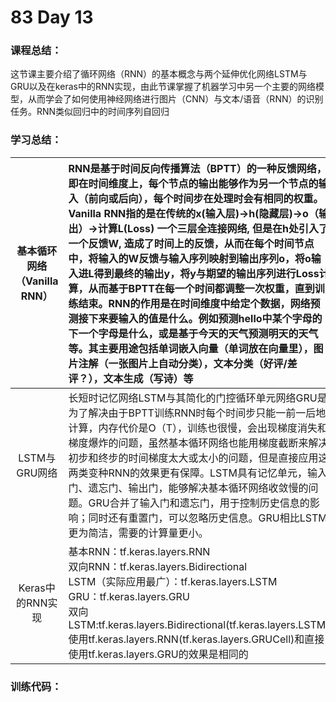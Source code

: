 # 83 Day 13
### 课程总结：
这节课主要介绍了循环网络（RNN）的基本概念与两个延伸优化网络LSTM与GRU以及在keras中的RNN实现，由此节课掌握了机器学习中另一个主要的网络模型，从而学会了如何使用神经网络进行图片（CNN）与文本/语音（RNN）的识别任务。RNN类似回归中的时间序列自回归
### 学习总结：

| 基本循环网络（Vanilla RNN） | RNN是基于时间反向传播算法（BPTT）的一种反馈网络，即在时间维度上，每个节点的输出能够作为另一个节点的输入（前向或后向），每个时间步在处理时会有相同的权重。Vanilla RNN指的是在传统的x(输入层)->h(隐藏层)->o（输出）->计算L(Loss) 一个三层全连接网络, 但是在h处引入了一个反馈W, 造成了时间上的反馈，从而在每个时间节点中，将输入的W反馈与输入序列映射到输出序列o，将o输入进L得到最终的输出y，将y与期望的输出序列进行Loss计算，从而基于BPTT在每一个时间都调整一次权重，直到训练结束。RNN的作用是在时间维度中给定个数据，网络预测接下来要输入的值是什么。例如预测hello中某个字母的下一个字母是什么，或是基于今天的天气预测明天的天气等。其主要用途包括单词嵌入向量（单词放在向量里），图片注解（一张图片上自动分类），文本分类（好评/差评？），文本生成（写诗）等 |
| :---------------: | :----------------------------------------------------------- |
| LSTM与GRU网络 | 长短时记忆网络LSTM与其简化的门控循环单元网络GRU是为了解决由于BPTT训练RNN时每个时间步只能一前一后地计算，内存代价是O（T），训练也很慢，会出现梯度消失和梯度爆炸的问题，虽然基本循环网络也能用梯度截断来解决初步和终步的时间梯度太大或太小的问题，但是直接应用这两类变种RNN的效果更有保障。LSTM具有记忆单元，输入门、遗忘门、输出门，能够解决基本循环网络收敛慢的问题。GRU合并了输入门和遗忘门，用于控制历史信息的影响；同时还有重置门，可以忽略历史信息。GRU相比LSTM更为简洁，需要的计算量更小。 |
| Keras中的RNN实现 | 基本RNN：tf.keras.layers.RNN<br />双向RNN：tf.keras.layers.Bidirectional<br />LSTM（实际应用最广）：tf.keras.layers.LSTM<br />GRU：tf.keras.layers.GRU<br />双向LSTM:tf.keras.layers.Bidirectional(tf.keras.layers.LSTM)<br />使用tf.keras.layers.RNN(tf.keras.layers.GRUCell)和直接使用tf.keras.layers.GRU的效果是相同的 |

### 训练代码：

[Day 13]: https://github.com/Transparent-Boy/Practice-code-along-with-the-class/tree/main/Day%2013

